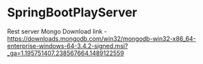 # SpringBootPlayServer
Rest server
Mongo Download link - https://downloads.mongodb.com/win32/mongodb-win32-x86_64-enterprise-windows-64-3.4.2-signed.msi?_ga=1.195751407.238567664.1489122559
